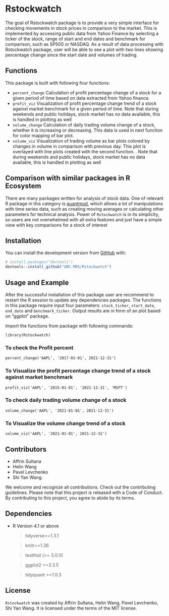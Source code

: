 
<!-- README.md is generated from README.Rmd. Please edit that file -->

# Rstockwatch

<!-- badges: start -->
<!-- badges: end -->

The goal of Rstockwatch package is to provide a very simple interface
for checking movements in stock prices in comparison to the market. This
is implemented by accessing public data from Yahoo Finance by selecting
a ticker of the stock, range of start and end dates and benchmark for
comparison, such as SP500 or NASDAQ. As a result of data processing with
Rstockwatch package, user will be able to see a plot with two lines
showing percentage change since the start date and volumes of trading.

## Functions

This package is built with following four functions:  
- `percent_change` Calculation of profit percentage change of a stock
for a given period of time based on data extracted from Yahoo finance.  
- `profit_viz` Visualization of profit percentage change trend of a
stock against market benchmark for a given period of time. Note that
during weekends and public holidays, stock market has no data available,
this is handled in plotting as well  
- `volume_change` Calculation of daily trading volume change of a stock,
whether it is increasing or decreasing. This data is used in next
function for color mapping of bar plot.  
- `volume_viz` Visualization of trading volume as bar plots colored by
changes in volume in comparison with previous day. This plot is
overlayed with line plots created with the second function. . Note that
during weekends and public holidays, stock market has no data available,
this is handled in plotting as well

## Comparison with similar packages in R Ecosystem

There are many packages written for analysis of stock data. One of
relevant R package in this category is
[quantmod](https://cran.r-project.org/web/packages/quantmod), which
allows a lot of manipulations with time series data, such as creating
moving averages or calculating other parameters for technical analysis.
Power of `Rstockwatch` is in its simplicity, so users are not
overwhelmed with all extra features and just have a simple view with key
comparisons for a stock of interest

## Installation

You can install the development version from
[GitHub](https://github.com/UBC-MDS/Rstockwatch) with:

``` r
# install.packages("devtools")
devtools::install_github("UBC-MDS/Rstockwatch")
```

## Usage and Example

After the successful installation of this package user are recommend to
restart the R session to update any dependencies packages. The functions
in this package require input four parameters: `stock_ticker`,
`start_date`, `end_date` and `benchmark_ticker`. Output results are in
form of an plot based on “ggplot” package.

Import the functions from package with following commands:

    library(Rstockwatch)

### To check the Profit percent

    percent_change('AAPL', '2017-01-01', 2021-12-31')

### To Visualize the profit percentage change trend of a stock against market benchmark

    profit_viz('AAPL', '2015-01-01', '2021-12-31', 'MSFT')


### To check daily trading volume change of a stock

    volume_change('AAPL', '2021-01-01', 2021-12-31')

### To Visualize the volume change trend of a stock

    volume_viz('AAPL', '2021-01-01', 2021-12-31')

## Contributors

-   Affrin Sultana
-   Helin Wang
-   Pavel Levchenko
-   Shi Yan Wang.

We welcome and recognize all contributions. Check out the contributing
guidelines. Please note that this project is released with a Code of
Conduct. By contributing to this project, you agree to abide by its
terms.

## Dependencies

-   R Version 4.1 or above

    > tidyverse==1.3.1

    > knitr==1.36

    > testthat (>= 3.0.0)

    > ggplot2 ==3.3.5

    > tidyquant ==1.0.3

## License

`Rstockwatch` was created by Affrin Sultana, Helin Wang, Pavel
Levchenko, Shi Yan Wang. It is licensed under the terms of the MIT
license.
